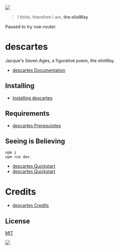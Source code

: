 ![](https://gitlab.timitee.theElioWay.com/elioenlightenment/descartes/elio-descartes-logo.png)

> I think, therefore I am, **the elioWay**

Paused to try vue-router.

# descartes

Jacque's Seven Ages, a figurative poem, the elioWay.

- [descartes Documentation](https://gitlab.timitee.theElioWay.com/elioenlightenment/descartes/)

## Installing

- [Installing descartes](https://gitlab.timitee.theElioWay.com/elioenlightenment/descartes/installing)

## Requirements

- [descartes Prerequisites](https://gitlab.timitee.theElioWay.com/descartes/installing)

## Seeing is Believing

```
npm i
npm run dev
```

- [descartes Quickstart](https://gitlab.timitee.theElioWay.com/descartes/quickstart)
- [descartes Quickstart](https://gitlab.timitee.theElioWay.com/elioenlightenment/descartes/quickstart)

# Credits

- [descartes Credits](https://gitlab.timitee.theElioWay.com/elioenlightenment/descartes/credits)

## License

[MIT](license)

![](https://gitlab.timitee.theElioWay.com/elioenlightenment/descartes/apple-touch-icon.png)
